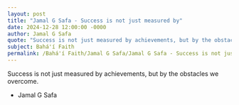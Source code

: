 ```yaml
---
layout: post
title: "Jamal G Safa - Success is not just measured by"
date: 2024-12-28 12:00:00 -0000
author: Jamal G Safa
quote: "Success is not just measured by achievements, but by the obstacles we overcome."
subject: Bahá'í Faith
permalink: /Bahá'í Faith/Jamal G Safa/Jamal G Safa - Success is not just measured by
---
```


Success is not just measured by achievements, but by the obstacles we overcome.

- Jamal G Safa
